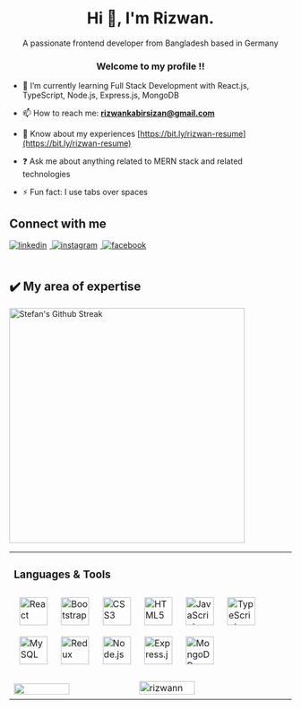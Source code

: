 
<h1 align="center">Hi 👋, I'm Rizwan.</h1>
<div align="center">A passionate frontend developer from Bangladesh based in Germany</div>  
  <h3 align="center">Welcome to my profile !!</h3>

- 🌱 I’m currently learning Full Stack Development with React.js, TypeScript, Node.js, Express.js, MongoDB  

- 📫 How to reach me: **rizwankabirsizan@gmail.com**

- 📄 Know about my experiences [https://bit.ly/rizwan-resume](https://bit.ly/rizwan-resume)

- ❓ Ask me about anything related to MERN stack and related technologies  
  
- ⚡ Fun fact: I use tabs over spaces  

## Connect with me  
<div >
<a href="https://linkedin.com/in/kabirrizwan" target="_blank">
<img src=https://img.shields.io/badge/linkedin-%231E77B5.svg?&style=for-the-badge&logo=linkedin&logoColor=white alt=linkedin style="margin-bottom: 5px;margin-right:5px;" />
</a>
<a href="https://instagram.com/rizwan.kabir" target="_blank">
<img src=https://img.shields.io/badge/instagram-%23000000.svg?&style=for-the-badge&logo=instagram&logoColor=white alt=instagram style="margin-bottom: 5px;margin-right:5px;" />
</a>
<a href="https://www.facebook.com/riijwan" target="_blank">
<img src=https://img.shields.io/badge/facebook-%232E87FB.svg?&style=for-the-badge&logo=facebook&logoColor=white alt=facebook style="margin-bottom: 5px;margin-right:5px;" />
</a>  
</div>  

<br/>  

<h2>✔️ My area of expertise </h2>

<p>
  <img src="https://github-readme-stats.vercel.app/api/top-langs?username=rizwann&layout=compact&theme=default" alt="Stefan's Github Streak" width="420"/> 
</p>

<table><tr><td valign="top" width="33%">



### Languages & Tools  
<div >  
<img style="margin: 10px" src="https://profilinator.rishav.dev/skills-assets/react-original-wordmark.svg" alt="React" height="50" />  
<img style="margin: 10px" src="https://profilinator.rishav.dev/skills-assets/bootstrap-plain.svg" alt="Bootstrap" height="50" />  
<img style="margin: 10px" src="https://profilinator.rishav.dev/skills-assets/css3-original-wordmark.svg" alt="CSS3" height="50" />  
<img style="margin: 10px" src="https://profilinator.rishav.dev/skills-assets/html5-original-wordmark.svg" alt="HTML5" height="50" />  
<img style="margin: 10px" src="https://profilinator.rishav.dev/skills-assets/javascript-original.svg" alt="JavaScript" height="50" />  
<img style="margin: 10px" src="https://profilinator.rishav.dev/skills-assets/typescript-original.svg" alt="TypeScript" height="50" />  
<img style="margin: 10px" src="https://profilinator.rishav.dev/skills-assets/mysql-original-wordmark.svg" alt="MySQL" height="50" />  
<img style="margin: 10px" src="https://profilinator.rishav.dev/skills-assets/redux-original.svg" alt="Redux" height="50" />  
<img style="margin: 10px" src="https://profilinator.rishav.dev/skills-assets/nodejs-original-wordmark.svg" alt="Node.js" height="50" />  
<img style="margin: 10px" src="https://profilinator.rishav.dev/skills-assets/express-original-wordmark.svg" alt="Express.js" height="50" />  
<img style="margin: 10px" src="https://profilinator.rishav.dev/skills-assets/mongodb-original-wordmark.svg" alt="MongoDB" height="50" />  

</div>


  

<br/>  

<img src="https://github-readme-stats.vercel.app/api?username=rizwann&show_icons=true&count_private=true&hide_border=true"  width="45%" height="50%" />
<img  src="https://github-readme-streak-stats.herokuapp.com/?user=rizwann&theme=default" alt="rizwann" width="45%" height="50%" />
<!-- <img src="https://github-readme-stats.vercel.app/api/top-langs?username=rizwann&show_icons=true&locale=en&layout=compact" alt="rizwann" width="28%" height="47%" />
 -->

</div>


